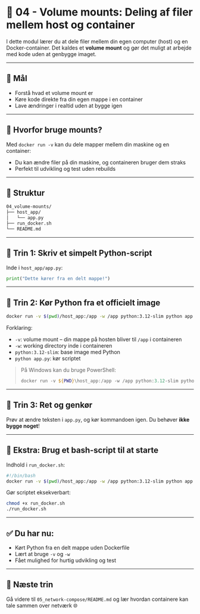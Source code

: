 # 📂 04 - Volume mounts: Deling af filer mellem host og container

I dette modul lærer du at dele filer mellem din egen computer (host) og en Docker-container. Det kaldes et **volume mount** og gør det muligt at arbejde med kode uden at genbygge imaget.

---

## 🎯 Mål

- Forstå hvad et volume mount er
- Køre kode direkte fra din egen mappe i en container
- Lave ændringer i realtid uden at bygge igen

---

## 🧠 Hvorfor bruge mounts?

Med `docker run -v` kan du dele mapper mellem din maskine og en container:
- Du kan ændre filer på din maskine, og containeren bruger dem straks
- Perfekt til udvikling og test uden rebuilds

---

## 📁 Struktur

```txt
04_volume-mounts/
├── host_app/
│   └── app.py
├── run_docker.sh
└── README.md
```

---

## 🐍 Trin 1: Skriv et simpelt Python-script

Inde i `host_app/app.py`:
```python
print("Dette kører fra en delt mappe!")
```

---

## 🐳 Trin 2: Kør Python fra et officielt image

```bash
docker run -v $(pwd)/host_app:/app -w /app python:3.12-slim python app.py
```

Forklaring:
- `-v`: volume mount – din mappe på hosten bliver til `/app` i containeren
- `-w`: working directory inde i containeren
- `python:3.12-slim`: base image med Python
- `python app.py`: kør scriptet

> På Windows kan du bruge PowerShell:
> ```powershell
> docker run -v ${PWD}\host_app:/app -w /app python:3.12-slim python app.py
> ```

---

## 🔁 Trin 3: Ret og genkør

Prøv at ændre teksten i `app.py`, og kør kommandoen igen. Du behøver **ikke bygge noget**!

---

## 🧪 Ekstra: Brug et bash-script til at starte

Indhold i `run_docker.sh`:
```bash
#!/bin/bash
docker run -v $(pwd)/host_app:/app -w /app python:3.12-slim python app.py
```

Gør scriptet eksekverbart:
```bash
chmod +x run_docker.sh
./run_docker.sh
```

---

## ✅ Du har nu:

- Kørt Python fra en delt mappe uden Dockerfile
- Lært at bruge `-v` og `-w`
- Fået mulighed for hurtig udvikling og test

---

## 🏁 Næste trin

Gå videre til `05_network-compose/README.md` og lær hvordan containere kan tale sammen over netværk 🌐